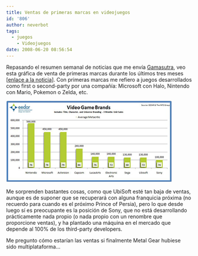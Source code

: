 ```yaml
---
title: Ventas de primeras marcas en videojuegos
id: '806'
author: neverbot
tags:
  - juegos
    - Videojuegos
date: 2008-06-20 08:56:54
---
```


Repasando el resumen semanal de noticias que me envía [Gamasutra](http://www.gamasutra.com/), veo esta gráfica de venta de primeras marcas durante los últimos tres meses \[[enlace a la noticia](http://www.gamasutra.com/php-bin/news_index.php?story=19077)\]. Con primeras marcas me refiero a juegos desarrollados como first o second-party por una compañía: Microsoft con Halo, Nintendo con Mario, Pokemon o Zelda, etc.

![Branding publisher metacritic](./ventas-de-primeras-marcas-en-videojuegos/branding-publisher-metacritic.jpg "Branding publisher metacritic")

Me sorprenden bastantes cosas, como que UbiSoft esté tan baja de ventas, aunque es de suponer que se recuperará con alguna franquicia próxima (no recuerdo para cuando es el próximo Prince of Persia), pero lo que desde luego sí es preocupante es la posición de Sony, que no está desarrollando prácticamente nada propio (o nada propio con un renombre que proporcione ventas), y ha plantado una máquina en el mercado que depende al 100% de los third-party developers.

Me pregunto cómo estarían las ventas si finalmente Metal Gear hubiese sido multiplataforma...